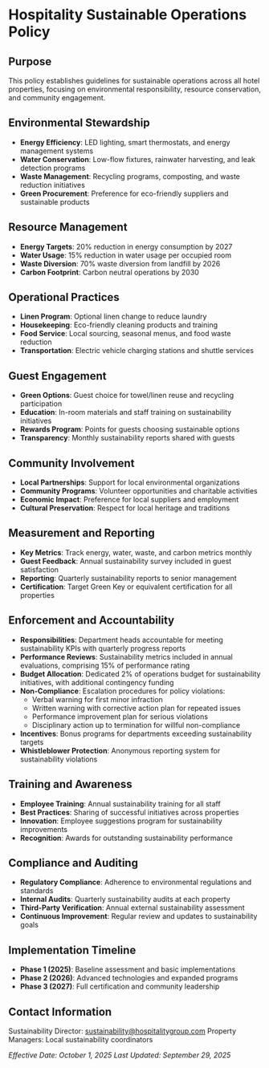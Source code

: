 # Hospitality Sustainable Operations Policy

## Purpose
This policy establishes guidelines for sustainable operations across all hotel properties, focusing on environmental responsibility, resource conservation, and community engagement.

## Environmental Stewardship
- **Energy Efficiency**: LED lighting, smart thermostats, and energy management systems
- **Water Conservation**: Low-flow fixtures, rainwater harvesting, and leak detection programs
- **Waste Management**: Recycling programs, composting, and waste reduction initiatives
- **Green Procurement**: Preference for eco-friendly suppliers and sustainable products

## Resource Management
- **Energy Targets**: 20% reduction in energy consumption by 2027
- **Water Usage**: 15% reduction in water usage per occupied room
- **Waste Diversion**: 70% waste diversion from landfill by 2026
- **Carbon Footprint**: Carbon neutral operations by 2030

## Operational Practices
- **Linen Program**: Optional linen change to reduce laundry
- **Housekeeping**: Eco-friendly cleaning products and training
- **Food Service**: Local sourcing, seasonal menus, and food waste reduction
- **Transportation**: Electric vehicle charging stations and shuttle services

## Guest Engagement
- **Green Options**: Guest choice for towel/linen reuse and recycling participation
- **Education**: In-room materials and staff training on sustainability initiatives
- **Rewards Program**: Points for guests choosing sustainable options
- **Transparency**: Monthly sustainability reports shared with guests

## Community Involvement
- **Local Partnerships**: Support for local environmental organizations
- **Community Programs**: Volunteer opportunities and charitable activities
- **Economic Impact**: Preference for local suppliers and employment
- **Cultural Preservation**: Respect for local heritage and traditions

## Measurement and Reporting
- **Key Metrics**: Track energy, water, waste, and carbon metrics monthly
- **Guest Feedback**: Annual sustainability survey included in guest satisfaction
- **Reporting**: Quarterly sustainability reports to senior management
- **Certification**: Target Green Key or equivalent certification for all properties

## Enforcement and Accountability
- **Responsibilities**: Department heads accountable for meeting sustainability KPIs with quarterly progress reports
- **Performance Reviews**: Sustainability metrics included in annual evaluations, comprising 15% of performance rating
- **Budget Allocation**: Dedicated 2% of operations budget for sustainability initiatives, with additional contingency funding
- **Non-Compliance**: Escalation procedures for policy violations:
  - Verbal warning for first minor infraction
  - Written warning with corrective action plan for repeated issues
  - Performance improvement plan for serious violations
  - Disciplinary action up to termination for willful non-compliance
- **Incentives**: Bonus programs for departments exceeding sustainability targets
- **Whistleblower Protection**: Anonymous reporting system for sustainability violations

## Training and Awareness
- **Employee Training**: Annual sustainability training for all staff
- **Best Practices**: Sharing of successful initiatives across properties
- **Innovation**: Employee suggestions program for sustainability improvements
- **Recognition**: Awards for outstanding sustainability performance

## Compliance and Auditing
- **Regulatory Compliance**: Adherence to environmental regulations and standards
- **Internal Audits**: Quarterly sustainability audits at each property
- **Third-Party Verification**: Annual external sustainability assessment
- **Continuous Improvement**: Regular review and updates to sustainability goals

## Implementation Timeline
- **Phase 1 (2025)**: Baseline assessment and basic implementations
- **Phase 2 (2026)**: Advanced technologies and expanded programs
- **Phase 3 (2027)**: Full certification and community leadership

## Contact Information
Sustainability Director: sustainability@hospitalitygroup.com
Property Managers: Local sustainability coordinators

*Effective Date: October 1, 2025*
*Last Updated: September 29, 2025*